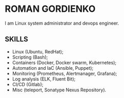 # ROMAN GORDIENKO
I am Linux system administrator and devops engineer. 

## SKILLS
- Linux (Ubuntu, RedHat);
- Scripting (Bash);
- Containers (Docker, Docker swarm, Kubernetes);
- Automation and IaC (Ansible, Puppet);
- Monitoring (Prometheus, Alertmanager, Grafana);
- Log analysis (ELK, Fluent Bit);
- CI/CD (Gitlab);
- Misc (teleport, Sonatype Nexus Repository).
